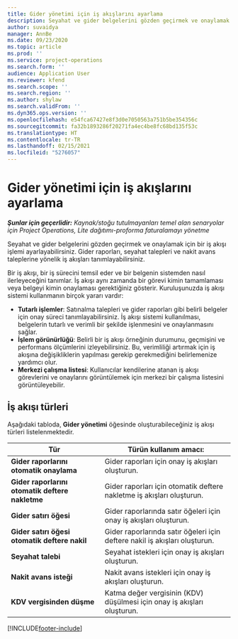 ```yaml
---
title: Gider yönetimi için iş akışlarını ayarlama
description: Seyahat ve gider belgelerini gözden geçirmek ve onaylamak için kullanılan bir iş akışı işlemi ayarlayabilirsiniz.
author: suvaidya
manager: AnnBe
ms.date: 09/23/2020
ms.topic: article
ms.prod: ''
ms.service: project-operations
ms.search.form: ''
audience: Application User
ms.reviewer: kfend
ms.search.scope: ''
ms.search.region: ''
ms.author: shylaw
ms.search.validFrom: ''
ms.dyn365.ops.version: ''
ms.openlocfilehash: e54fca67427e8f3d0e7050563a751b5be354356c
ms.sourcegitcommit: fa32b1893286f20271fa4ec4be8fc68bd135f53c
ms.translationtype: HT
ms.contentlocale: tr-TR
ms.lasthandoff: 02/15/2021
ms.locfileid: "5276057"
---
```

# <a name="set-up-workflows-for-expense-management"></a>Gider yönetimi için iş akışlarını ayarlama

_**Şunlar için geçerlidir:** Kaynak/stoğu tutulmayanları temel alan senaryolar için Project Operations, Lite dağıtımı-proforma faturalamayı yönetme_

Seyahat ve gider belgelerini gözden geçirmek ve onaylamak için bir iş akışı işlemi ayarlayabilirsiniz. Gider raporları, seyahat talepleri ve nakit avans taleplerine yönelik iş akışları tanımlayabilirsiniz.

Bir iş akışı, bir iş sürecini temsil eder ve bir belgenin sistemden nasıl ilerleyeceğini tanımlar. İş akışı aynı zamanda bir görevi kimin tamamlaması veya belgeyi kimin onaylaması gerektiğiniz gösterir. Kuruluşunuzda iş akışı sistemi kullanmanın birçok yararı vardır:

- **Tutarlı işlemler**: Satınalma talepleri ve gider raporları gibi belirli belgeler için onay süreci tanımlayabilirsiniz. İş akışı sistemi kullanılması, belgelerin tutarlı ve verimli bir şekilde işlenmesini ve onaylanmasını sağlar.
- **İşlem görünürlüğü**: Belirli bir iş akışı örneğinin durumunu, geçmişini ve performans ölçümlerini izleyebilirsiniz. Bu, verimliliği artırmak için iş akışına değişikliklerin yapılması gerekip gerekmediğini belirlemenize yardımcı olur.
- **Merkezi çalışma listesi**: Kullanıcılar kendilerine atanan iş akışı görevlerini ve onaylarını görüntülemek için merkezi bir çalışma listesini görüntüleyebilir. 

## <a name="workflow-types"></a>İş akışı türleri

Aşağıdaki tabloda, **Gider yönetimi** öğesinde oluşturabileceğiniz iş akışı türleri listelenmektedir.


|              <strong>Tür</strong>              |                   <strong>Türün kullanım amacı:</strong>                   |
|-------------------------------------------------|-----------------------------------------------------------------------|
|   <strong>Gider raporlarını otomatik onaylama</strong> |            Gider raporları için onay iş akışları oluşturun.             |
|  <strong>Gider raporlarını otomatik deftere nakletme</strong>   |        Gider raporları için otomatik deftere nakletme iş akışları oluşturun.        |
|       <strong>Gider satırı öğesi</strong>        |     Gider raporlarında satır öğeleri için onay iş akışları oluşturun.      |
| <strong>Gider satırı öğesi otomatik deftere nakil</strong> | Gider raporlarında satır öğeleri için deftere nakil iş akışları oluşturun. |
|       <strong>Seyahat talebi</strong>       |          Seyahat istekleri için onay iş akışları oluşturun.           |
|      <strong>Nakit avans isteği</strong>      |         Nakit avans istekleri için onay iş akışları oluşturun.          |
|        <strong>KDV vergisinden düşme</strong>        | Katma değer vergisinin (KDV) düşülmesi için onay iş akışları oluşturun.  |


[!INCLUDE[footer-include](../includes/footer-banner.md)]
